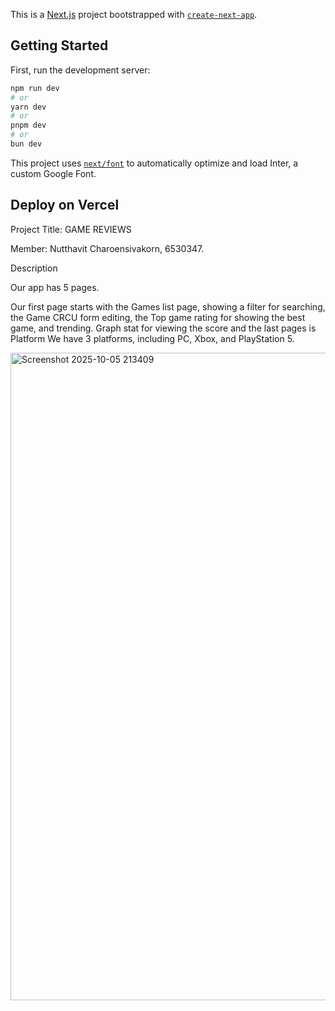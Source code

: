 This is a [Next.js](https://nextjs.org) project bootstrapped with [`create-next-app`](https://github.com/vercel/next.js/tree/canary/packages/create-next-app).

## Getting Started

First, run the development server:

```bash
npm run dev
# or
yarn dev
# or
pnpm dev
# or
bun dev
```


This project uses [`next/font`](https://nextjs.org/docs/basic-features/font-optimization) to automatically optimize and load Inter, a custom Google Font.




## Deploy on Vercel

Project Title: GAME REVIEWS

Member: Nutthavit Charoensivakorn, 6530347.
 
 

Description

Our app has 5 pages.

Our first page starts with the Games list page, showing a filter for searching, the Game CRCU form editing, the Top game rating for showing the best game, and trending. Graph stat for viewing the score and the last pages is Platform
We have 3 platforms, including PC, Xbox, and PlayStation 5.

<img width="974" height="1036" alt="Screenshot 2025-10-05 213409" src="https://github.com/user-attachments/assets/3455c457-ba34-4314-8c43-47a5735ef0a0" />
